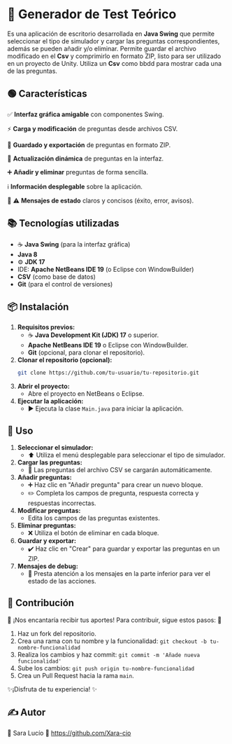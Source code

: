 #  📝 Generador de Test Teórico 

Es una aplicación de escritorio desarrollada en **Java Swing** que permite seleccionar el tipo de simulador y cargar las preguntas correspondientes, además se pueden añadir y/o eliminar. 
Permite guardar el archivo modificado en el **Csv** y comprimirlo en formato ZIP, listo para ser utilizado en un proyecto de Unity. 
Utiliza un **Csv** como bbdd para mostrar cada una de las preguntas.

## 🟢 Características

✅ **Interfaz gráfica amigable** con componentes Swing.

⚡ **Carga y modificación** de preguntas desde archivos CSV.
 
💾 **Guardado y exportación** de preguntas en formato ZIP.
 
🔄 **Actualización dinámica** de preguntas en la interfaz.
 
➕ **Añadir y eliminar** preguntas de forma sencilla.

ℹ️ **Información desplegable** sobre la aplicación.

🚨 ⚠️ **Mensajes de estado** claros y concisos (éxito, error, avisos).

## 📚 ️Tecnologías utilizadas

* ☕ **Java Swing** (para la interfaz gráfica)
* **Java 8**
* ⚙️ **JDK 17**
* IDE: **Apache NetBeans IDE 19** (o Eclipse con WindowBuilder)
* **CSV** (como base de datos)
* **Git** (para el control de versiones)

## 📦 Instalación

1.  **Requisitos previos:**
    * ☕ **Java Development Kit (JDK) 17** o superior.
    * **Apache NetBeans IDE 19** o Eclipse con WindowBuilder.
    * **Git** (opcional, para clonar el repositorio).
2.  **Clonar el repositorio (opcional):**
    ```bash
    git clone https://github.com/tu-usuario/tu-repositorio.git
    ```
3.  **Abrir el proyecto:**
    * Abre el proyecto en NetBeans o Eclipse.
4.  **Ejecutar la aplicación:**
    * ▶️ Ejecuta la clase `Main.java` para iniciar la aplicación.

##  🔧 Uso

1.  **Seleccionar el simulador:**
    * ⬆️ Utiliza el menú desplegable para seleccionar el tipo de simulador.
2.  **Cargar las preguntas:**
    * 🔄 Las preguntas del archivo CSV se cargarán automáticamente.
3.  **Añadir preguntas:**
    * ➕ Haz clic en "Añadir pregunta" para crear un nuevo bloque.
    * ✏️ Completa los campos de pregunta, respuesta correcta y respuestas incorrectas.
4.  **Modificar preguntas:**
    * Edita los campos de las preguntas existentes.
5.  **Eliminar preguntas:**
    * ️❌ Utiliza el botón de eliminar en cada bloque.
6.  **Guardar y exportar:**
    * ✔️ Haz clic en "Crear" para guardar y exportar las preguntas en un ZIP.
7.  **Mensajes de debug:**
    * 🔔 Presta atención a los mensajes en la parte inferior para ver el estado de las acciones.

## 🤝 Contribución

🌟 ¡Nos encantaría recibir tus aportes! Para contribuir, sigue estos pasos: 🌟

1.   Haz un fork del repositorio.
2.   Crea una rama con tu nombre y la funcionalidad: `git checkout -b tu-nombre-funcionalidad`
3.   Realiza los cambios y haz commit: `git commit -m 'Añade nueva funcionalidad'`
4.   Sube los cambios: `git push origin tu-nombre-funcionalidad`
5.   Crea un Pull Request hacia la rama `main`.

✨¡Disfruta de tu experiencia! ✨

## ‍✍️ Autor
👤 Sara Lucío 🔗 https://github.com/Xara-cio



